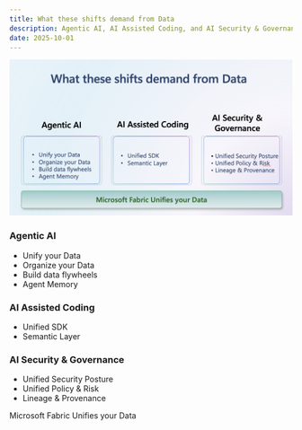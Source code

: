 ```yaml
---
title: What these shifts demand from Data
description: Agentic AI, AI Assisted Coding, and AI Security & Governance — key data requirements from the reference slide.
date: 2025-10-01
---
```


![What these shifts demand from Data slide](../../assets/img/ai-data-requirements.png)

### Agentic AI

- Unify your Data
- Organize your Data
- Build data flywheels
- Agent Memory

### AI Assisted Coding

- Unified SDK
- Semantic Layer

### AI Security & Governance

- Unified Security Posture
- Unified Policy & Risk
- Lineage & Provenance

Microsoft Fabric Unifies your Data
